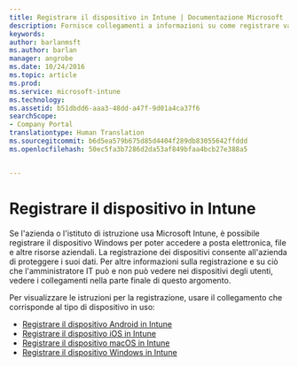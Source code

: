 ```yaml
---
title: Registrare il dispositivo in Intune | Documentazione Microsoft
description: Fornisce collegamenti a informazioni su come registrare vari dispositivi in Intune
keywords: 
author: barlanmsft
ms.author: barlan
manager: angrobe
ms.date: 10/24/2016
ms.topic: article
ms.prod: 
ms.service: microsoft-intune
ms.technology: 
ms.assetid: b51dbdd6-aaa3-48dd-a47f-9d01a4ca37f6
searchScope:
- Company Portal
translationtype: Human Translation
ms.sourcegitcommit: b6d5ea579b675d85d4404f289db83055642ffddd
ms.openlocfilehash: 50ec5fa3b7286d2da53af849bfaa4bcb27e388a5


---
```


# <a name="enroll-your-device-in-intune"></a>Registrare il dispositivo in Intune

Se l'azienda o l'istituto di istruzione usa Microsoft Intune, è possibile registrare il dispositivo Windows per poter accedere a posta elettronica, file e altre risorse aziendali. La registrazione dei dispositivi consente all'azienda di proteggere i suoi dati. Per altre informazioni sulla registrazione e su ciò che l'amministratore IT può e non può vedere nei dispositivi degli utenti, vedere i collegamenti nella parte finale di questo argomento.

Per visualizzare le istruzioni per la registrazione, usare il collegamento che corrisponde al tipo di dispositivo in uso:

- [Registrare il dispositivo Android in Intune](enroll-your-device-in-Intune-android.md)
- [Registrare il dispositivo iOS in Intune](enroll-your-device-in-intune-ios.md)
- [Registrare il dispositivo macOS in Intune](enroll-your-device-in-intune-macos.md)
- [Registrare il dispositivo Windows in Intune](enroll-your-device-in-intune-windows.md)



<!--HONumber=Dec16_HO2-->


